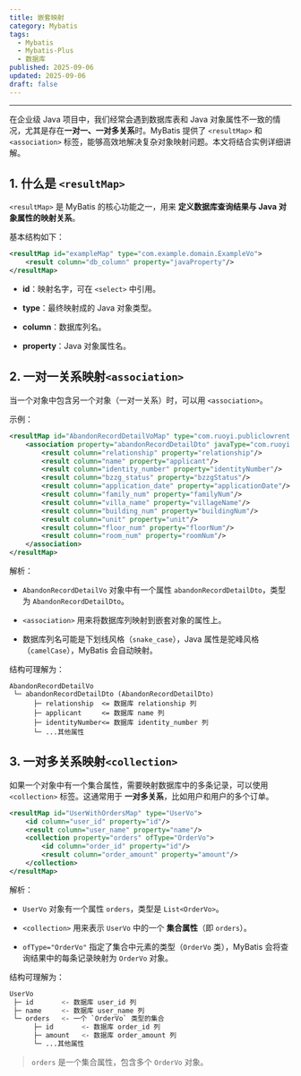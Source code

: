 ```yaml
---
title: 嵌套映射
category: Mybatis
tags:
  - Mybatis
  - Mybatis-Plus
  - 数据库
published: 2025-09-06
updated: 2025-09-06
draft: false
---
```

---

在企业级 Java 项目中，我们经常会遇到数据库表和 Java 对象属性不一致的情况，尤其是存在**一对一、一对多关系**时。MyBatis 提供了 `<resultMap>` 和 `<association>` 标签，能够高效地解决复杂对象映射问题。本文将结合实例详细讲解。


## 1. 什么是 `<resultMap>`

`<resultMap>` 是 MyBatis 的核心功能之一，用来 **定义数据库查询结果与 Java 对象属性的映射关系**。

基本结构如下：

```xml
<resultMap id="exampleMap" type="com.example.domain.ExampleVo">
    <result column="db_column" property="javaProperty"/>
</resultMap>
```

- **id**：映射名字，可在 `<select>` 中引用。
    
- **type**：最终映射成的 Java 对象类型。
    
- **column**：数据库列名。
    
- **property**：Java 对象属性名。
    

## 2. 一对一关系映射`<association>`

当一个对象中包含另一个对象（一对一关系）时，可以用 `<association>`。

示例：

```xml
<resultMap id="AbandonRecordDetailVoMap" type="com.ruoyi.publiclowrent.domain.vo.AbandonRecordDetailVo">
    <association property="abandonRecordDetailDto" javaType="com.ruoyi.publiclowrent.dto.AbandonRecordDetailDto">
        <result column="relationship" property="relationship"/>
        <result column="name" property="applicant"/>
        <result column="identity_number" property="identityNumber"/>
        <result column="bzzg_status" property="bzzgStatus"/>
        <result column="application_date" property="applicationDate"/>
        <result column="family_num" property="familyNum"/>
        <result column="villa_name" property="villageName"/>
        <result column="building_num" property="buildingNum"/>
        <result column="unit" property="unit"/>
        <result column="floor_num" property="floorNum"/>
        <result column="room_num" property="roomNum"/>
    </association>
</resultMap>
```

解析：

- `AbandonRecordDetailVo` 对象中有一个属性 `abandonRecordDetailDto`，类型为 `AbandonRecordDetailDto`。
    
- `<association>` 用来将数据库列映射到嵌套对象的属性上。
    
- 数据库列名可能是下划线风格（`snake_case`），Java 属性是驼峰风格（`camelCase`），MyBatis 会自动映射。
    

结构可理解为：

```
AbandonRecordDetailVo
 └─ abandonRecordDetailDto (AbandonRecordDetailDto)
      ├─ relationship  <= 数据库 relationship 列
      ├─ applicant     <= 数据库 name 列
      ├─ identityNumber<= 数据库 identity_number 列
      └─ ...其他属性
```


## 3. 一对多关系映射`<collection>`

如果一个对象中有一个集合属性，需要映射数据库中的多条记录，可以使用 `<collection>` 标签。这通常用于 **一对多关系**，比如用户和用户的多个订单。

```xml
<resultMap id="UserWithOrdersMap" type="UserVo">
    <id column="user_id" property="id"/>
    <result column="user_name" property="name"/>
    <collection property="orders" ofType="OrderVo">
        <id column="order_id" property="id"/>
        <result column="order_amount" property="amount"/>
    </collection>
</resultMap>
```

解析：

- `UserVo` 对象有一个属性 `orders`，类型是 `List<OrderVo>`。
    
- `<collection>` 用来表示 `UserVo` 中的一个 **集合属性**（即 `orders`）。
    
- `ofType="OrderVo"` 指定了集合中元素的类型（`OrderVo` 类），MyBatis 会将查询结果中的每条记录映射为 `OrderVo` 对象。

结构可理解为：

```bash
UserVo
 ├─ id       <- 数据库 user_id 列
 ├─ name     <- 数据库 user_name 列
 └─ orders   <- 一个 `OrderVo` 类型的集合
      ├─ id       <- 数据库 order_id 列
      ├─ amount   <- 数据库 order_amount 列
      └─ ...其他属性
```

> `orders` 是一个集合属性，包含多个 `OrderVo` 对象。